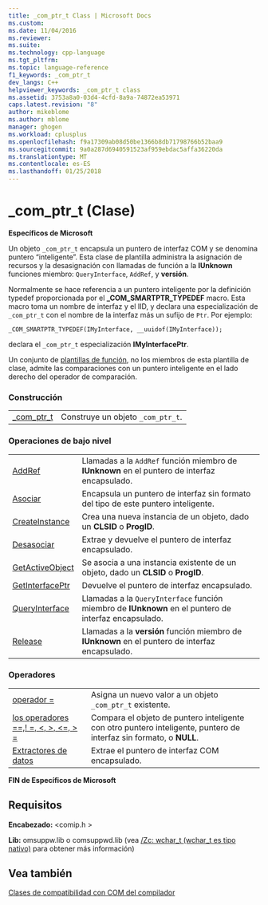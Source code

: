 ```yaml
---
title: _com_ptr_t Class | Microsoft Docs
ms.custom: 
ms.date: 11/04/2016
ms.reviewer: 
ms.suite: 
ms.technology: cpp-language
ms.tgt_pltfrm: 
ms.topic: language-reference
f1_keywords: _com_ptr_t
dev_langs: C++
helpviewer_keywords: _com_ptr_t class
ms.assetid: 3753a8a0-03d4-4cfd-8a9a-74872ea53971
caps.latest.revision: "8"
author: mikeblome
ms.author: mblome
manager: ghogen
ms.workload: cplusplus
ms.openlocfilehash: f9a17309ab08d50be1366b8db71798766b52baa9
ms.sourcegitcommit: 9a0a287d6940591523af959ebdac5affa36220da
ms.translationtype: MT
ms.contentlocale: es-ES
ms.lasthandoff: 01/25/2018
---
```

# <a name="comptrt-class"></a>_com_ptr_t (Clase)
**Específicos de Microsoft**  
  
 Un objeto `_com_ptr_t` encapsula un puntero de interfaz COM y se denomina puntero “inteligente”. Esta clase de plantilla administra la asignación de recursos y la desasignación con llamadas de función a la **IUnknown** funciones miembro: `QueryInterface`, `AddRef`, y **versión**.  
  
 Normalmente se hace referencia a un puntero inteligente por la definición typedef proporcionada por el **_COM_SMARTPTR_TYPEDEF** macro. Esta macro toma un nombre de interfaz y el IID, y declara una especialización de `_com_ptr_t` con el nombre de la interfaz más un sufijo de `Ptr`. Por ejemplo:  
  
```  
_COM_SMARTPTR_TYPEDEF(IMyInterface, __uuidof(IMyInterface));  
```  
  
 declara el `_com_ptr_t` especialización **IMyInterfacePtr**.  
  
 Un conjunto de [plantillas de función](../cpp/relational-function-templates.md), no los miembros de esta plantilla de clase, admite las comparaciones con un puntero inteligente en el lado derecho del operador de comparación.  
  
### <a name="construction"></a>Construcción  
  
|||  
|-|-|  
|[_com_ptr_t](../cpp/com-ptr-t-com-ptr-t.md)|Construye un objeto `_com_ptr_t`.|  
  
### <a name="low-level-operations"></a>Operaciones de bajo nivel  
  
|||  
|-|-|  
|[AddRef](../cpp/com-ptr-t-addref.md)|Llamadas a la `AddRef` función miembro de **IUnknown** en el puntero de interfaz encapsulado.|  
|[Asociar](../cpp/com-ptr-t-attach.md)|Encapsula un puntero de interfaz sin formato del tipo de este puntero inteligente.|  
|[CreateInstance](../cpp/com-ptr-t-createinstance.md)|Crea una nueva instancia de un objeto, dado un **CLSID** o **ProgID**.|  
|[Desasociar](../cpp/com-ptr-t-detach.md)|Extrae y devuelve el puntero de interfaz encapsulado.|  
|[GetActiveObject](../cpp/com-ptr-t-getactiveobject.md)|Se asocia a una instancia existente de un objeto, dado un **CLSID** o **ProgID**.|  
|[GetInterfacePtr](../cpp/com-ptr-t-getinterfaceptr.md)|Devuelve el puntero de interfaz encapsulado.|  
|[QueryInterface](../cpp/com-ptr-t-queryinterface.md)|Llamadas a la `QueryInterface` función miembro de **IUnknown** en el puntero de interfaz encapsulado.|  
|[Release](../cpp/com-ptr-t-release.md)|Llamadas a la **versión** función miembro de **IUnknown** en el puntero de interfaz encapsulado.|  
  
### <a name="operators"></a>Operadores  
  
|||  
|-|-|  
|[operador =](../cpp/com-ptr-t-operator-equal.md)|Asigna un nuevo valor a un objeto `_com_ptr_t` existente.|  
|[los operadores ==,! =, \<, >, \<=, > =](../cpp/com-ptr-t-relational-operators.md)|Compara el objeto de puntero inteligente con otro puntero inteligente, puntero de interfaz sin formato, o **NULL**.|  
|[Extractores de datos](../cpp/com-ptr-t-extractors.md)|Extrae el puntero de interfaz COM encapsulado.|  
  
**FIN de Específicos de Microsoft**  
  
## <a name="requirements"></a>Requisitos  
 **Encabezado:** \<comip.h >  
  
 **Lib:** omsuppw.lib o comsuppwd.lib (vea [/Zc: wchar_t (wchar_t es tipo nativo)](../build/reference/zc-wchar-t-wchar-t-is-native-type.md) para obtener más información)  
  
## <a name="see-also"></a>Vea también  
 [Clases de compatibilidad con COM del compilador](../cpp/compiler-com-support-classes.md)